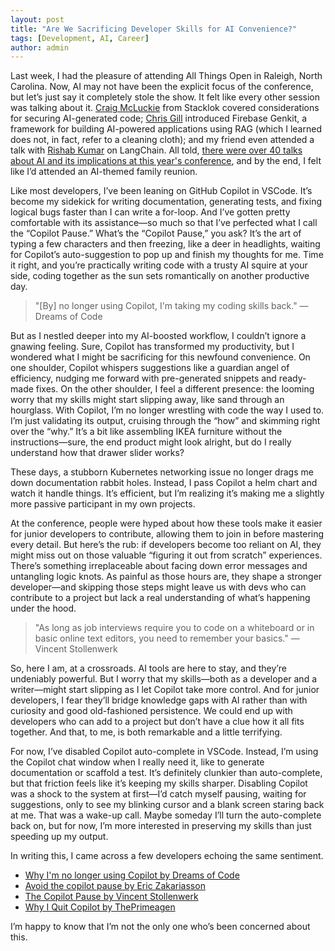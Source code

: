```yaml
---
layout: post
title: "Are We Sacrificing Developer Skills for AI Convenience?"
tags: [Development, AI, Career]
author: admin
---
```


Last week, I had the pleasure of attending All Things Open in Raleigh, North Carolina. Now, AI may not have been the explicit focus of the conference, but let’s just say it completely stole the show. It felt like every other session was talking about it. [Craig McLuckie](https://x.com/cmcluck) from Stacklok covered considerations for securing AI-generated code; [Chris Gill](https://x.com/chrisraygill) introduced Firebase Genkit, a framework for building AI-powered applications using RAG (which I learned does not, in fact, refer to a cleaning cloth); and my friend even attended a talk with [Rishab Kumar](https://x.com/rishabincloud) on LangChain. All told, [there were over 40 talks about AI and its implications at this year's conference](https://2024.allthingsopen.org/schedule), and by the end, I felt like I’d attended an AI-themed family reunion.

Like most developers, I’ve been leaning on GitHub Copilot in VSCode. It’s become my sidekick for writing documentation, generating tests, and fixing logical bugs faster than I can write a for-loop. And I’ve gotten pretty comfortable with its assistance—so much so that I’ve perfected what I call the “Copilot Pause.” What’s the “Copilot Pause,” you ask? It’s the art of typing a few characters and then freezing, like a deer in headlights, waiting for Copilot’s auto-suggestion to pop up and finish my thoughts for me. Time it right, and you’re practically writing code with a trusty AI squire at your side, coding together as the sun sets romantically on another productive day.

> "[By] no longer using Copilot, I'm taking my coding skills back." &mdash;Dreams of Code

But as I nestled deeper into my AI-boosted workflow, I couldn’t ignore a gnawing feeling. Sure, Copilot has transformed my productivity, but I wondered what I might be sacrificing for this newfound convenience. On one shoulder, Copilot whispers suggestions like a guardian angel of efficiency, nudging me forward with pre-generated snippets and ready-made fixes. On the other shoulder, I feel a different presence: the looming worry that my skills might start slipping away, like sand through an hourglass. With Copilot, I’m no longer wrestling with code the way I used to. I’m just validating its output, cruising through the “how” and skimming right over the “why.” It’s a bit like assembling IKEA furniture without the instructions—sure, the end product might look alright, but do I really understand how that drawer slider works?

These days, a stubborn Kubernetes networking issue no longer drags me down documentation rabbit holes. Instead, I pass Copilot a helm chart and watch it handle things. It’s efficient, but I’m realizing it’s making me a slightly more passive participant in my own projects.

At the conference, people were hyped about how these tools make it easier for junior developers to contribute, allowing them to join in before mastering every detail. But here’s the rub: if developers become too reliant on AI, they might miss out on those valuable “figuring it out from scratch” experiences. There’s something irreplaceable about facing down error messages and untangling logic knots. As painful as those hours are, they shape a stronger developer—and skipping those steps might leave us with devs who can contribute to a project but lack a real understanding of what’s happening under the hood.

> "As long as job interviews require you to code on a whiteboard or in basic online text editors, you need to remember your basics." &mdash;Vincent Stollenwerk

So, here I am, at a crossroads. AI tools are here to stay, and they’re undeniably powerful. But I worry that my skills—both as a developer and a writer—might start slipping as I let Copilot take more control. And for junior developers, I fear they’ll bridge knowledge gaps with AI rather than with curiosity and good old-fashioned persistence. We could end up with developers who can add to a project but don’t have a clue how it all fits together. And that, to me, is both remarkable and a little terrifying.

For now, I’ve disabled Copilot auto-complete in VSCode. Instead, I’m using the Copilot chat window when I really need it, like to generate documentation or scaffold a test. It’s definitely clunkier than auto-complete, but that friction feels like it’s keeping my skills sharper. Disabling Copilot was a shock to the system at first—I’d catch myself pausing, waiting for suggestions, only to see my blinking cursor and a blank screen staring back at me. That was a wake-up call. Maybe someday I’ll turn the auto-complete back on, but for now, I’m more interested in preserving my skills than just speeding up my output.

In writing this, I came across a few developers echoing the same sentiment.

- [Why I'm no longer using Copilot by Dreams of Code](https://youtu.be/Wap2tkgaT1Q?si=yc8zkebTFgKuH2GW)
- [Avoid the copilot pause by Eric Zakariasson](https://anyblockers.com/posts/avoid-the-copilot-pause)
- [The Copilot Pause by Vincent Stollenwerk](https://vstollen.me/notes/copilot-pause)
- [Why I Quit Copilot by ThePrimeagen](https://www.youtube.com/watch?v=GkmUwDXvWiQ)

I’m happy to know that I’m not the only one who’s been concerned about this.
